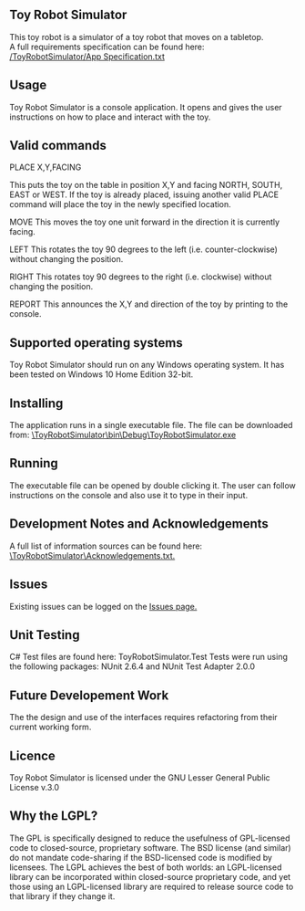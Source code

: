 <h2>Toy Robot Simulator</h2>
This toy robot is a simulator of a toy robot that moves on a tabletop.
<br>A full requirements specification can be found here: <a href = "https://github.com/jeff1978/Toy-Robot-Simulator/blob/master/ToyRobotSimulator/App%20Specification.txt">/ToyRobotSimulator/App Specification.txt</a>

<h2>Usage</h2>
Toy Robot Simulator is a console application. It opens and gives the user instructions on how to place and interact with the toy.

<h2>Valid commands</h2>
PLACE X,Y,FACING

This puts the toy on the table in position X,Y and facing NORTH, SOUTH, EAST or WEST. If the toy is already placed, issuing another valid PLACE command will place the toy in the newly specified location.

MOVE
This moves the toy one unit forward in the direction it is currently facing.

LEFT
This rotates the toy 90 degrees to the left (i.e. counter-clockwise) without changing the position.

RIGHT
This rotates toy 90 degrees to the right (i.e. clockwise) without changing the position.

REPORT
This announces the X,Y and direction of the toy by printing to the console.

<h2>Supported operating systems</h2>
Toy Robot Simulator should run on any Windows operating system. It has been tested on Windows 10 Home Edition 32-bit.

<h2>Installing</h2>
The application runs in a single executable file. The file can be downloaded from: <a href = "https://github.com/jeff1978/Toy-Robot-Simulator/blob/master/ToyRobotSimulator/bin/Debug/ToyRobotSimulator.exe">\ToyRobotSimulator\bin\Debug\ToyRobotSimulator.exe</a>

<h2>Running</h2>
The executable file can be opened by double clicking it. The user can follow instructions on the console and also use it to type in their input.

<h2>Development Notes and Acknowledgements</h2>
A full list of information sources can be found here: <a href = "https://github.com/jeff1978/Toy-Robot-Simulator/blob/master/ToyRobotSimulator/Acknowledgements.txt">\ToyRobotSimulator\Acknowledgements.txt.</a>

<h2>Issues</h2>
Existing issues can be logged on the <a href = "https://github.com/jeff1978/Toy-Robot-Simulator/issues">Issues page.</a>

<h2>Unit Testing</h2>
C# Test files are found here: ToyRobotSimulator.Test
Tests were run using the following packages: NUnit 2.6.4 and NUnit Test Adapter 2.0.0

<h2>Future Developement Work</h2>
The the design and use of the interfaces requires refactoring from their current working form.

<h2>Licence</h2>
Toy Robot Simulator is licensed under the GNU Lesser General Public License v.3.0

<h2>Why the LGPL?</h2>
The GPL is specifically designed to reduce the usefulness of GPL-licensed code to closed-source, proprietary software. The BSD license (and similar) do not mandate code-sharing if the BSD-licensed code is modified by licensees. The LGPL achieves the best of both worlds: an LGPL-licensed library can be incorporated within closed-source proprietary code, and yet those using an LGPL-licensed library are required to release source code to that library if they change it.
